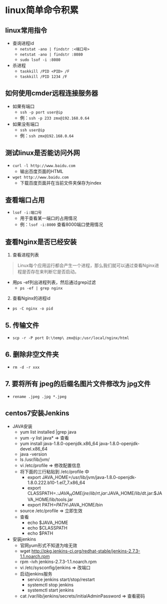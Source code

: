 # linux简单命令积累

## linux常用指令
- 查询进程id
  - `netstat -ano | findstr :<端口号>`
  - `netstat -ano | findstr :8080`
  - `sudo lsof -i :8080`
- 杀进程
  - `taskkill /PID <PID> /F`
  - `taskkill /PID 1234 /F`

## 如何使用cmder远程连接服务器
- 如果有端口
    - `ssh -p port user@ip`
    - 例：`ssh -p 233 zmx@192.168.0.64`
- 如果没有端口
    - `ssh user@ip`
    - 例：`ssh zmx@192.168.0.64`

## 测试linux是否能访问外网
- `curl -l http://www.baidu.com` 
    - 输出百度页面的HTML
- `wget http://www.baidu.com`
    - 下载百度页面并在当前文件夹保存为index

## 查看端口占用
- `lsof -i:端口号`
    - 用于查看某一端口的占用情况
    - 例：`lsof -i:8000` 查看8000端口使用情况

## 查看Nginx是否已经安装
1. 查看进程列表
> Linux每个应用运行都会产生一个进程，那么我们就可以通过查看Nginx进程是否存在来判断它是否启动。
- 用ps -ef列出进程列表，然后通过grep过滤
    - `ps -ef | grep nginx`

2. 查看Nginx的进程id
- `ps -C nginx -o pid`

## 5. 传输文件
- `scp -r -P port D:\temp\ zmx@ip:/usr/local/nginx/html`

## 6. 删除非空文件夹
- `rm -d -r xxx`

## 7. 要将所有 jpeg的后缀名图片文件修改为 jpg文件
- `rename .jpeg .jpg *.jpeg`

## centos7安装Jenkins
- JAVA安装
    - yum list installed |grep java
    - yum -y list java* => 查看
    - yum install java-1.8.0-openjdk.x86_64 java-1.8.0-openjdk-devel.x86_64 
    - java -version
    - ls /usr/lib/jvm/
    - vi /etc/profile => 修改配置信息
    - 将下面的三行粘贴到 /etc/profile 中
        - export JAVA_HOME=/usr/lib/jvm/java-1.8.0-openjdk-1.8.0.222.b10-1.el7_7.x86_64
        - export CLASSPATH=.:$JAVA_HOME/jre/lib/rt.jar:$JAVA_HOME/lib/dt.jar:$JAVA_HOME/lib/tools.jar
        - export PATH=$PATH:$JAVA_HOME/bin
    - source /etc/profile => 立即生效
    - 查看
        - echo $JAVA_HOME
        - echo $CLASSPATH
        - echo $PATH
- 安装jenkins
    - 官网yum形式不知道为啥无效
    - wget http://pkg.jenkins-ci.org/redhat-stable/jenkins-2.7.3-1.1.noarch.rpm
    - rpm -ivh jenkins-2.7.3-1.1.noarch.rpm
    - vi /etc/sysconfig/jenkins => 改端口
    - 启动jenkins服务
        - service jenkins start/stop/restart
        - systemctl stop jenkins
        - systemctl start jenkins
    - cat /var/lib/jenkins/secrets/initialAdminPassword => 查看密码

